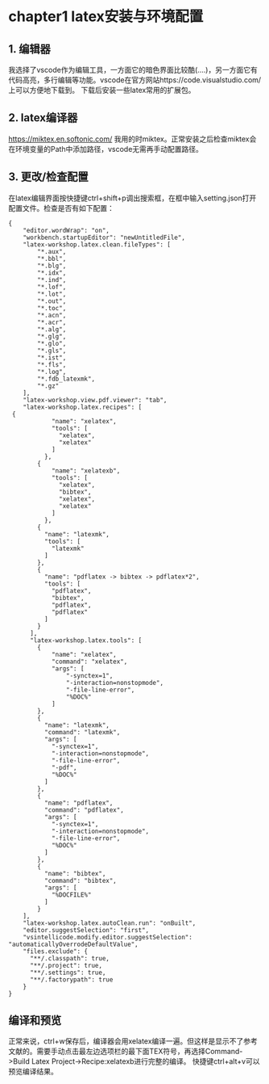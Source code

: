 # chapter1 latex安装与环境配置
## 1. 编辑器
我选择了vscode作为编辑工具，一方面它的暗色界面比较酷(....)，另一方面它有代码高亮，多行编辑等功能。vscode在官方网站https://code.visualstudio.com/ 上可以方便地下载到。
下载后安装一些latex常用的扩展包。
## 2. latex编译器
https://miktex.en.softonic.com/ 我用的时miktex。正常安装之后检查miktex会在环境变量的Path中添加路径，vscode无需再手动配置路径。
## 3. 更改/检查配置
在latex编辑界面按快捷键ctrl+shift+p调出搜索框，在框中输入setting.json打开配置文件。检查是否有如下配置：
```
{
    "editor.wordWrap": "on",
    "workbench.startupEditor": "newUntitledFile",
    "latex-workshop.latex.clean.fileTypes": [
        "*.aux",
        "*.bbl",
        "*.blg",
        "*.idx",
        "*.ind",
        "*.lof",
        "*.lot",
        "*.out",
        "*.toc",
        "*.acn",
        "*.acr",
        "*.alg",
        "*.glg",
        "*.glo",
        "*.gls",
        "*.ist",
        "*.fls",
        "*.log",
        "*.fdb_latexmk",
        "*.gz"
    ],
    "latex-workshop.view.pdf.viewer": "tab",
    "latex-workshop.latex.recipes": [
 {
            "name": "xelatex",
            "tools": [
              "xelatex",
              "xelatex"
            ]
          },
        {
            "name": "xelatexb",
            "tools": [
              "xelatex",
              "bibtex",
              "xelatex",
              "xelatex"
            ]
          },
        {
          "name": "latexmk",
          "tools": [
            "latexmk"
          ]
        },
        {
          "name": "pdflatex -> bibtex -> pdflatex*2",
          "tools": [
            "pdflatex",
            "bibtex",
            "pdflatex",
            "pdflatex"
          ]
        }
      ],
      "latex-workshop.latex.tools": [
        {
            "name": "xelatex",
            "command": "xelatex",
            "args": [
                "-synctex=1",
                "-interaction=nonstopmode",
                "-file-line-error",
                "%DOC%"
            ]
        },
        {
          "name": "latexmk",
          "command": "latexmk",
          "args": [
            "-synctex=1",
            "-interaction=nonstopmode",
            "-file-line-error",
            "-pdf",
            "%DOC%"
          ]
        },
        {
          "name": "pdflatex",
          "command": "pdflatex",
          "args": [
            "-synctex=1",
            "-interaction=nonstopmode",
            "-file-line-error",
            "%DOC%"
          ]
        },
        {
          "name": "bibtex",
          "command": "bibtex",
          "args": [
            "%DOCFILE%"
          ]
        }
    ],
    "latex-workshop.latex.autoClean.run": "onBuilt",
    "editor.suggestSelection": "first",
    "vsintellicode.modify.editor.suggestSelection": "automaticallyOverrodeDefaultValue",
    "files.exclude": {
      "**/.classpath": true,
      "**/.project": true,
      "**/.settings": true,
      "**/.factorypath": true
    }
}
```
## 编译和预览
正常来说，ctrl+w保存后，编译器会用xelatex编译一遍。但这样是显示不了参考文献的。需要手动点击最左边选项栏的最下面TEX符号，再选择Command->Build Latex Project->Recipe:xelatexb进行完整的编译。
快捷键ctrl+alt+v可以预览编译结果。
